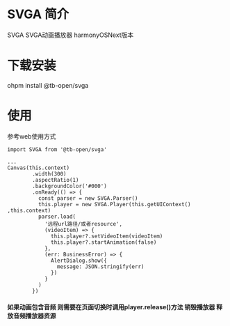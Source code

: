 # SVGA 简介

SVGA SVGA动画播放器 harmonyOSNext版本

# 下载安装

ohpm install @tb-open/svga

# 使用

参考web使用方式

```arkTS
import SVGA from '@tb-open/svga'

...
Canvas(this.context)
        .width(300)
        .aspectRatio(1)
        .backgroundColor('#000')
        .onReady(() => {
          const parser = new SVGA.Parser()
          this.player = new SVGA.Player(this.getUIContext() ,this.context)
          parser.load(
            '远程url路径/或者resource',
            (videoItem) => {
              this.player?.setVideoItem(videoItem)
              this.player?.startAnimation(false)
            },
            (err: BusinessError) => {
              AlertDialog.show({
                message: JSON.stringify(err)
              })
            }
          )
        })
```

#### 如果动画包含音频 则需要在页面切换时调用player.release()方法 销毁播放器 释放音频播放器资源
